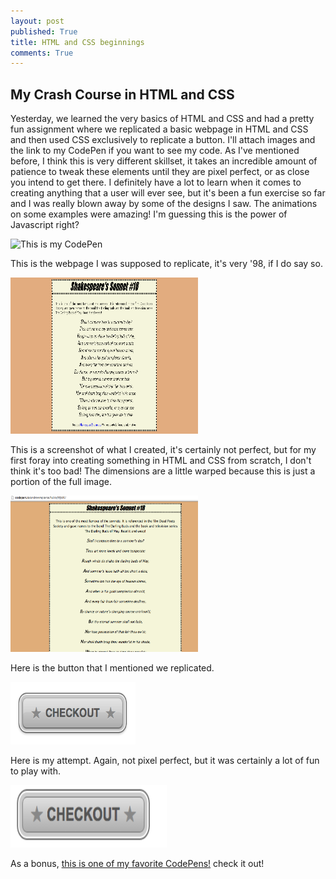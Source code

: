 ```yaml
---
layout: post
published: True
title: HTML and CSS beginnings
comments: True
---
```


## My Crash Course in HTML and CSS
Yesterday, we learned the very basics of HTML and CSS and had a pretty fun
assignment where we replicated a basic webpage in HTML and CSS and then used CSS
exclusively to replicate a button. I'll attach images and the link to my CodePen
if you want to see my code. As I've mentioned before, I think this is
very different skillset, it takes an incredible amount of patience to tweak these
elements until they are pixel perfect, or as close you intend to get there. I definitely
have a lot to learn when it comes to creating anything that a user will ever see,
but it's been a fun exercise so far and I was really blown away by some of the
designs I saw. The animations on some examples were amazing! I'm guessing this is
the power of Javascript right?


![This is my CodePen](http://codepen.io/andrewmpierce/)

This is the webpage I was supposed to replicate, it's very '98, if I do say so.

<img src="/images/sonnet.png" width="300" height="250" >

This is a screenshot of what I created, it's certainly not perfect, but for my
first foray into creating something in HTML and CSS from scratch, I don't think
it's too bad! The dimensions are a little warped because this is just a portion
of the full image.

<img src="/images/mysonnet.png" width="300" height="250" >

Here is the button that I mentioned we replicated.

<img src="/images/button.png" width="200" height="100" >

Here is my attempt. Again, not pixel perfect, but it was certainly a lot of fun
to play with.

<img src="/images/mybutton.png" width="250" height="100" >




 As a bonus, [this is one of my favorite CodePens!](http://codepen.io/lukeandrewreid/pen/LpWgmg) check it out!
